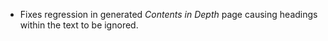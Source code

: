 * Fixes regression in generated *Contents in Depth* page causing
  headings within the text to be ignored.

